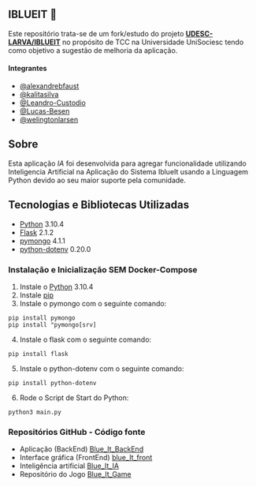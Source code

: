 ## IBLUEIT 🐬
Este repositório trata-se de um fork/estudo do projeto **[UDESC-LARVA/IBLUEIT](https://github.com/UDESC-LARVA/IBLUEIT)** no propósito de TCC na Universidade UniSociesc tendo como objetivo a sugestão de melhoria da aplicação.

#### Integrantes
- [@alexandrebfaust](https://github.com/alexandrebfaust) 
- [@kalitasilva](https://github.com/kalitasilva) 
- [@Leandro-Custodio](https://github.com/Leandro-Custodio) 
- [@Lucas-Besen](https://github.com/Lucas-Besen) 
- [@welingtonlarsen](https://github.com/welingtonlarsen) 

## Sobre
Esta aplicação *IA* foi desenvolvida para agregar funcionalidade utilizando Inteligencia Artificial na Aplicação do Sistema IblueIt usando a Linguagem Python devido ao seu maior suporte pela comunidade.

## Tecnologias e Bibliotecas Utilizadas
- [Python](https://www.python.org/doc/) 3.10.4
- [Flask](https://flask.palletsprojects.com/en/2.1.x/) 2.1.2
- [pymongo](https://pymongo.readthedocs.io/en/stable/) 4.1.1
- [python-dotenv](https://pypi.org/project/python-dotenv/) 0.20.0

### Instalação e Inicialização SEM Docker-Compose
1. Instale o [Python](https://www.python.org/downloads/) 3.10.4
2. Instale [pip](https://pip.pypa.io/en/latest/installation/)
3. Instale o pymongo com o seguinte comando:
```
pip install pymongo
pip install "pymongo[srv]
```
4. Instale o flask com o seguinte comando:
```
pip install flask
```
5. Instale o python-dotenv com o seguinte comando:
```
pip install python-dotenv
```
6. Rode o Script de Start do Python:
```
python3 main.py
```

### Repositórios GitHub - Código fonte
- Aplicação (BackEnd) [Blue_It_BackEnd](https://github.com/unisocisec/Blue_It_BackEnd)
- Interface gráfica (FrontEnd) [blue_It_front](https://github.com/unisocisec/blue_It_front)
- Inteligência artificial [Blue_It_IA](https://github.com/unisocisec/Blue_It_IA)
- Repositório do Jogo [Blue_It_Game](https://github.com/unisocisec/Blue_It_Game)
